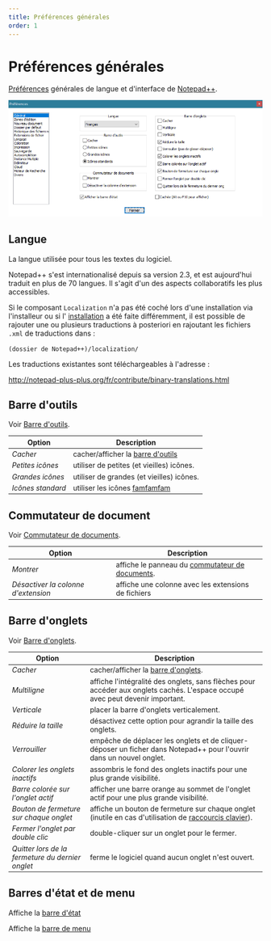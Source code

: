 ```yaml
---
title: Préférences générales
order: 1
---
```


# Préférences générales

[Préférences](../preferences.md) générales de langue et d'interface de [Notepad++](../notepad++.md).

![Interface](./images/npp_settings_general.png)

## Langue

La langue utilisée pour tous les textes du logiciel.

Notepad++ s'est internationalisé depuis sa version 2.3, et est aujourd'hui traduit en plus de 70 langues. Il s'agit d'un des aspects collaboratifs les plus accessibles.

Si le composant `Localization` n'a pas été coché lors d'une installation via l'installeur ou si l' [installation](installation.md) a été faite différemment, il est possible de rajouter une ou plusieurs traductions à posteriori en rajoutant les fichiers `.xml` de traductions dans :

    (dossier de Notepad++)/localization/

Les traductions existantes sont téléchargeables à l'adresse :

<http://notepad-plus-plus.org/fr/contribute/binary-translations.html>

## Barre d'outils

Voir [Barre d'outils](../interface.md#barre-doutils).

Option|Description
--|--
|*Cacher*|cacher/afficher la [barre d'outils](../interface.md#barre-doutils)|
|*Petites icônes*|utiliser de petites (et vieilles) icônes.|
|*Grandes icônes*|utiliser de grandes (et vieilles) icônes.|
|*Icônes standard*|utiliser les icônes [famfamfam](http://famfamfam.com)|

## Commutateur de document

Voir [Commutateur de documents](../commutateur-de-document.md).

Option|Description
--|--
|*Montrer*|affiche le panneau du [commutateur de documents](../commutateur-de-document.md).|
|*Désactiver la colonne d'extension*|affiche une colonne avec les extensions de fichiers|

## Barre d'onglets

Voir [Barre d'onglets](../interface.md#barre-donglets).

Option|Description
--|--
|*Cacher*|cacher/afficher la [barre d'onglets](../interface.md#barre-donglets).|
|*Multiligne*|affiche l'intégralité des onglets, sans flèches pour accéder aux onglets cachés. L'espace occupé avec peut devenir important.
|*Verticale*|placer la barre d'onglets verticalement.|
|*Réduire la taille*|désactivez cette option pour agrandir la taille des onglets.|
|*Verrouiller*|empêche de déplacer les onglets et de cliquer-déposer un ficher dans Notepad++ pour l'ouvrir dans un nouvel onglet.
|*Colorer les onglets inactifs*|assombris le fond des onglets inactifs pour une plus grande visibilité.
|*Barre colorée sur l'onglet actif*|afficher une barre orange au sommet de l'onglet actif pour une plus grande visibilité.
|*Bouton de fermeture sur chaque onglet*|affiche un bouton de fermeture sur chaque onglet (inutile en cas d'utilisation de [raccourcis clavier](raccourcis-clavier.md)).
|*Fermer l'onglet par double clic*|double-cliquer sur un onglet pour le fermer.|
|*Quitter lors de la fermeture du dernier onglet*|ferme le logiciel quand aucun onglet n'est ouvert.|

## Barres d'état et de menu

Affiche la [barre d'état](../interface.md#barre-detat)

Affiche la [barre de menu](../interface.md#barre-de-menu)
